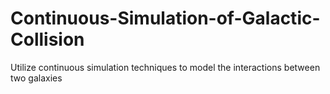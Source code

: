 # Continuous-Simulation-of-Galactic-Collision
Utilize continuous simulation techniques to model the interactions between two galaxies
